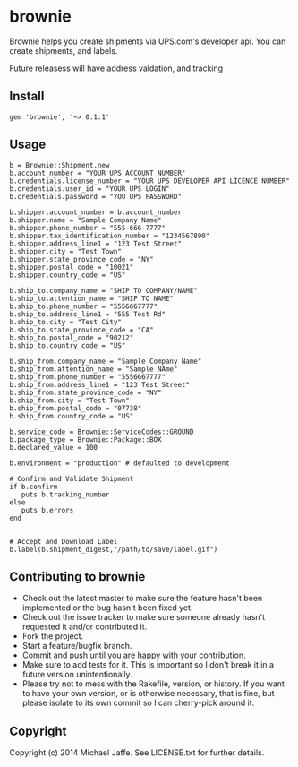 # brownie

Brownie helps you create shipments via UPS.com's developer api.  You can create shipments, and labels.

Future releasess will have address valdation, and tracking 

## Install
	gem 'brownie', '~> 0.1.1'


## Usage 

	b = Brownie::Shipment.new
	b.account_number = "YOUR UPS ACCOUNT NUMBER"
	b.credentials.license_number = "YOUR UPS DEVELOPER API LICENCE NUMBER"
	b.credentials.user_id = "YOUR UPS LOGIN"
	b.credentials.password = "YOU UPS PASSWORD"

	b.shipper.account_number = b.account_number
	b.shipper.name = "Sample Company Name"
	b.shipper.phone_number = "555-666-7777"
	b.shipper.tax_identification_number = "1234567890"
	b.shipper.address_line1 = "123 Test Street"
	b.shipper.city = "Test Town"
	b.shipper.state_province_code = "NY"
	b.shipper.postal_code = "10021"
	b.shipper.country_code = "US"

	b.ship_to.company_name = "SHIP TO COMPANY/NAME"
	b.ship_to.attention_name = "SHIP TO NAME"
	b.ship_to.phone_number = "5556667777"
	b.ship_to.address_line1 = "555 Test Rd"
	b.ship_to.city = "Test City"
	b.ship_to.state_province_code = "CA"
	b.ship_to.postal_code = "90212"
	b.ship_to.country_code = "US"

	b.ship_from.company_name = "Sample Company Name"
	b.ship_from.attention_name = "Sample NAme"
	b.ship_from.phone_number = "5556667777"
	b.ship_from.address_line1 = "123 Test Street"
	b.ship_from.state_province_code = "NY"
	b.ship_from.city = "Test Town"
	b.ship_from.postal_code = "07738"
	b.ship_from.country_code = "US"

	b.service_code = Brownie::ServiceCodes::GROUND
	b.package_type = Brownie::Package::BOX
	b.declared_value = 100

	b.environment = "production" # defaulted to development 

	# Confirm and Validate Shipment
	if b.confirm
	   puts b.tracking_number
	else 
	   puts b.errors
	end


	# Accept and Download Label
	b.label(b.shipment_digest,"/path/to/save/label.gif")




## Contributing to brownie
 
* Check out the latest master to make sure the feature hasn't been implemented or the bug hasn't been fixed yet.
* Check out the issue tracker to make sure someone already hasn't requested it and/or contributed it.
* Fork the project.
* Start a feature/bugfix branch.
* Commit and push until you are happy with your contribution.
* Make sure to add tests for it. This is important so I don't break it in a future version unintentionally.
* Please try not to mess with the Rakefile, version, or history. If you want to have your own version, or is otherwise necessary, that is fine, but please isolate to its own commit so I can cherry-pick around it.

## Copyright

Copyright (c) 2014 Michael Jaffe. See LICENSE.txt for
further details.

